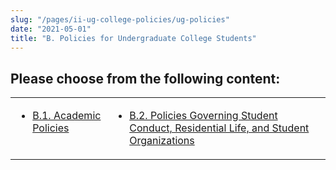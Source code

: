 ```yaml
---
slug: "/pages/ii-ug-college-policies/ug-policies"
date: "2021-05-01"
title: "B. Policies for Undergraduate College Students"
---
```


## Please choose from the following content:

<table>

<tbody>

<tr valign="top">

<td>

*   [B.1\. Academic Policies](/about/handbook/ug-college-policies/ug-policies/academics)

</td>

<td>

*   [B.2\. Policies Governing Student Conduct, Residential Life, and Student Organizations](/about/handbook/ug-college-policies/ug-policies/res-life-conduct-policies)

</td>

</tr>

</tbody>

</table>